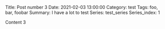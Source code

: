 Title: Post number 3
Date: 2021-02-03 13:00:00
Category: test
Tags: foo, bar, foobar
Summary: I have a lot to test
Series: test_series
Series_index: 1

Content 3
